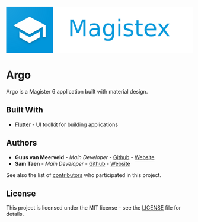 <p align="center"><img src="assets/icons/banner.png" width="1000"></p>

# Argo

Argo is a Magister 6 application built with material design. 


<!-- ## How to install
```
git clone https://github.com/Netfloex/Argo.git
cd Argo
npm run firstrun
```-->
## Built With

* [Flutter](https://flutter.dev) - UI toolkit for building applications

## Authors

* **Guus van Meerveld** - *Main Developer* - [Github](https://github.com/Guusvanmeerveld)   -   [Website](https://g-vm.nl)
* **Sam Taen** - *Main Developer* - [Github](https://github.com/Netfloex/)  -   [Website](https://samtaen.nl)

See also the list of [contributors](https://github.com/Netfloex/Argo/graphs/contributors) who participated in this project.

## License

This project is licensed under the MIT license - see the [LICENSE](LICENSE) file for details.
